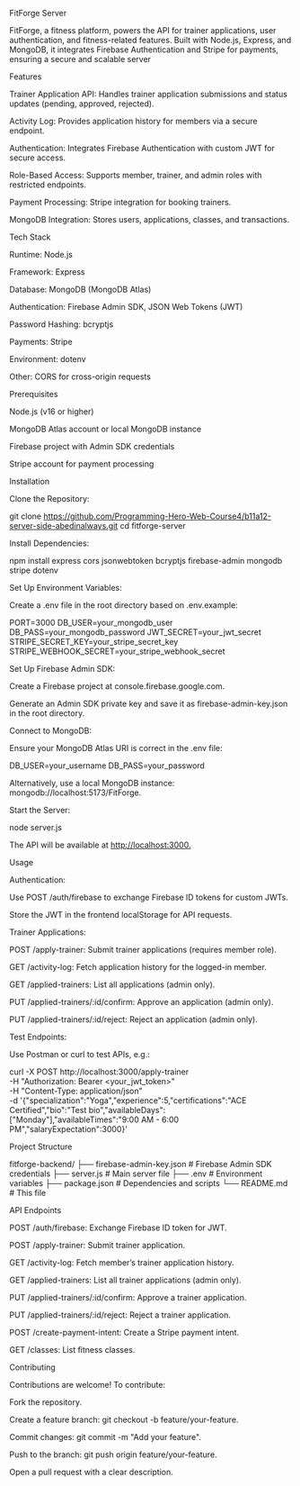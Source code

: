 FitForge Server

 FitForge, a fitness platform, powers the API for trainer applications, user authentication, and fitness-related features. Built with Node.js, Express, and MongoDB, it integrates Firebase Authentication and Stripe for payments, ensuring a secure and scalable server

 
Features





Trainer Application API: Handles trainer application submissions and status updates (pending, approved, rejected).



Activity Log: Provides application history for members via a secure endpoint.



Authentication: Integrates Firebase Authentication with custom JWT for secure access.



Role-Based Access: Supports member, trainer, and admin roles with restricted endpoints.



Payment Processing: Stripe integration for booking trainers.



MongoDB Integration: Stores users, applications, classes, and transactions.

Tech Stack





Runtime: Node.js



Framework: Express



Database: MongoDB (MongoDB Atlas)



Authentication: Firebase Admin SDK, JSON Web Tokens (JWT)



Password Hashing: bcryptjs



Payments: Stripe



Environment: dotenv



Other: CORS for cross-origin requests

Prerequisites





Node.js (v16 or higher)



MongoDB Atlas account or local MongoDB instance



Firebase project with Admin SDK credentials



Stripe account for payment processing

Installation





Clone the Repository:

git clone https://github.com/Programming-Hero-Web-Course4/b11a12-server-side-abedinalways.git
cd fitforge-server



Install Dependencies:

npm install express cors jsonwebtoken bcryptjs firebase-admin mongodb stripe dotenv



Set Up Environment Variables:





Create a .env file in the root directory based on .env.example:

PORT=3000
DB_USER=your_mongodb_user
DB_PASS=your_mongodb_password
JWT_SECRET=your_jwt_secret
STRIPE_SECRET_KEY=your_stripe_secret_key
STRIPE_WEBHOOK_SECRET=your_stripe_webhook_secret



Set Up Firebase Admin SDK:





Create a Firebase project at console.firebase.google.com.



Generate an Admin SDK private key and save it as firebase-admin-key.json in the root directory.



Connect to MongoDB:





Ensure your MongoDB Atlas URI is correct in the .env file:

DB_USER=your_username
DB_PASS=your_password



Alternatively, use a local MongoDB instance: mongodb://localhost:5173/FitForge.



Start the Server:

node server.js





The API will be available at [http://localhost:3000.](https://fitforge-sage.vercel.app/)

Usage





Authentication:





Use POST /auth/firebase to exchange Firebase ID tokens for custom JWTs.



Store the JWT in the frontend localStorage for API requests.



Trainer Applications:





POST /apply-trainer: Submit trainer applications (requires member role).



GET /activity-log: Fetch application history for the logged-in member.



GET /applied-trainers: List all applications (admin only).



PUT /applied-trainers/:id/confirm: Approve an application (admin only).



PUT /applied-trainers/:id/reject: Reject an application (admin only).



Test Endpoints:





Use Postman or curl to test APIs, e.g.:

curl -X POST http://localhost:3000/apply-trainer \
-H "Authorization: Bearer <your_jwt_token>" \
-H "Content-Type: application/json" \
-d '{"specialization":"Yoga","experience":5,"certifications":"ACE Certified","bio":"Test bio","availableDays":["Monday"],"availableTimes":"9:00 AM - 6:00 PM","salaryExpectation":3000}'

Project Structure

fitforge-backend/
├── firebase-admin-key.json  # Firebase Admin SDK credentials
├── server.js               # Main server file
├── .env                    # Environment variables
├── package.json            # Dependencies and scripts
└── README.md               # This file

API Endpoints





POST /auth/firebase: Exchange Firebase ID token for JWT.



POST /apply-trainer: Submit trainer application.



GET /activity-log: Fetch member’s trainer application history.



GET /applied-trainers: List all trainer applications (admin only).



PUT /applied-trainers/:id/confirm: Approve a trainer application.



PUT /applied-trainers/:id/reject: Reject a trainer application.



POST /create-payment-intent: Create a Stripe payment intent.



GET /classes: List fitness classes.

Contributing

Contributions are welcome! To contribute:





Fork the repository.



Create a feature branch: git checkout -b feature/your-feature.



Commit changes: git commit -m "Add your feature".



Push to the branch: git push origin feature/your-feature.



Open a pull request with a clear description.
